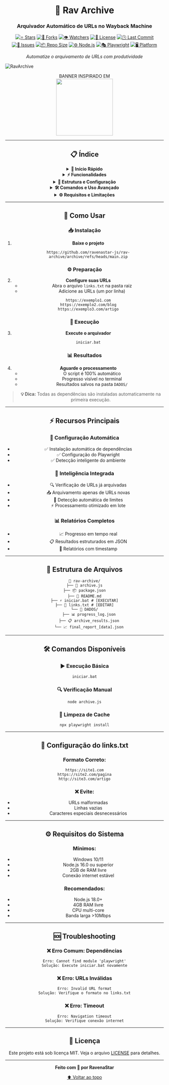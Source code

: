 <div align="center">

# 🤖 Rav Archive
### Arquivador Automático de URLs no Wayback Machine

[![⭐ Stars](https://img.shields.io/github/stars/ravenastar-js/rav-archive?style=for-the-badge&label=%E2%AD%90%20Stars&color=2d7445&logo=star&logoColor=white&labelColor=444&radius=10)](https://github.com/ravenastar-js/rav-archive/stargazers)
[![🔱 Forks](https://img.shields.io/github/forks/ravenastar-js/rav-archive?style=for-the-badge&label=%F0%9F%94%B1%20Forks&color=2d7445&logo=git&logoColor=white&labelColor=444&radius=10)](https://github.com/ravenastar-js/rav-archive/network/members)
[![👁️ Watchers](https://img.shields.io/github/watchers/ravenastar-js/rav-archive?style=for-the-badge&label=%F0%9F%91%81%EF%B8%8F%20Watchers&color=2d7445&logo=eye&logoColor=white&labelColor=444&radius=10)](https://github.com/ravenastar-js/rav-archive/watchers)
[![📄 License](https://img.shields.io/github/license/ravenastar-js/rav-archive?style=for-the-badge&label=%F0%9F%93%84%20License&color=2d7445&logo=book&logoColor=white&labelColor=444&radius=10)](https://github.com/ravenastar-js/rav-archive/blob/main/LICENSE)
[![🕒 Last Commit](https://img.shields.io/github/last-commit/ravenastar-js/rav-archive?style=for-the-badge&label=%F0%9F%95%92%20Last%20Commit&color=2d7445&logo=clock&logoColor=white&labelColor=444&radius=10)](https://github.com/ravenastar-js/rav-archive/commits/all)
[![🐞 Issues](https://img.shields.io/github/issues/ravenastar-js/rav-archive?style=for-the-badge&label=%F0%9F%90%9E%20Issues&color=2d7445&logo=bug&logoColor=white&labelColor=444&radius=10)](https://github.com/ravenastar-js/rav-archive/issues)
[![📦 Repo Size](https://img.shields.io/github/repo-size/ravenastar-js/rav-archive?style=for-the-badge&label=%F0%9F%93%A6%20Repo%20Size&color=2d7445&logo=database&logoColor=white&labelColor=444&radius=10)](https://github.com/ravenastar-js/rav-archive)
[![⚙️ Node.js](https://img.shields.io/badge/%E2%9A%99%EF%B8%8F%20Node.js-16.0%2B-green?style=for-the-badge&logo=nodedotjs&color=2d7445&logoColor=white&labelColor=444&radius=10)](https://nodejs.org/pt/download)
[![🎭 Playwright](https://img.shields.io/badge/%F0%9F%8E%AD%20Playwright-Latest-blue?style=for-the-badge&logo=playwright&color=2d7445&logoColor=white&labelColor=444&radius=10)](https://playwright.dev/)
[![🖥️ Platform](https://img.shields.io/badge/%F0%9F%96%A5%EF%B8%8F%20Platform-Windows-blue?style=for-the-badge&logo=windows&color=2d7445&logoColor=white&labelColor=444&radius=10)](https://github.com/ravenastar-js/wintools)

*Automatize o arquivamento de URLs com produtividade*

</div>

![RavArchive](https://i.imgur.com/dZpPQty.png)

<div align="center">
BANNER INSPIRADO EM
<br>
<a href="https://store.steampowered.com/app/1507580/Enigma_do_Medo" >
  <img src="https://i.imgur.com/Gbyx94i.png" width="180">
</a>

---

## 📋 Índice

<details>
<summary><strong>🚀 Início Rápido</strong></summary>

- [Como Usar](#-como-usar)
- [Instalação](#-instalação)
- [Primeiro Uso](#-primeiro-uso)

</details>

<details>
<summary><strong>⚡ Funcionalidades</strong></summary>

- [Recursos Principais](#-recursos-principais)

</details>

<details>
<summary><strong>📁 Estrutura e Configuração</strong></summary>

- [Estrutura de Arquivos](#-estrutura-de-arquivos)
- [Configuração do links.txt](#-configuração-do-linkstxt)

</details>

<details>
<summary><strong>🛠️ Comandos e Uso Avançado</strong></summary>

- [Comandos Disponíveis](#️-comandos-disponíveis)
- [Troubleshooting](#-troubleshooting)

</details>

<details>
<summary><strong>⚙️ Requisitos e Limitações</strong></summary>

- [Requisitos do Sistema](#️-requisitos-do-sistema)

</details>

---

## 🚀 Como Usar

### 📥 Instalação
1. **Baixe o projeto**
   ```
   https://github.com/ravenastar-js/rav-archive/archive/refs/heads/main.zip
   ```

### ⚙️ Preparação
2. **Configure suas URLs**
   - Abra o arquivo `links.txt` na pasta raiz
   - Adicione as URLs (um por linha)
   ```
   https://exemplo1.com
   https://exemplo2.com/blog
   https://exemplo3.com/artigo
   ```

### 🚀 Execução
3. **Execute o arquivador**
   ```
   iniciar.bat
   ```

### 📊 Resultados
4. **Aguarde o processamento**
   - O script é 100% automático
   - Progresso visível no terminal
   - Resultados salvos na pasta `DADOS/`

> **💡 Dica:** Todas as dependências são instaladas automaticamente na primeira execução.

---

## ⚡ Recursos Principais

### 🔧 **Configuração Automática**
- ✅ Instalação automática de dependências
- ✅ Configuração do Playwright
- ✅ Detecção inteligente do ambiente

### 🧠 **Inteligência Integrada**
- 🔍 Verificação de URLs já arquivadas
- 📤 Arquivamento apenas de URLs novas
- 🚫 Detecção automática de limites
- ⚡ Processamento otimizado em lote

### 📊 **Relatórios Completos**
- 📈 Progresso em tempo real
- 📋 Resultados estruturados em JSON
- 🎯 Relatórios com timestamp

---

## 📁 Estrutura de Arquivos

```
📁 rav-archive/
├── 📄 archive.js
├── 📦 package.json
├── 📖 README.md
├── ⚡ iniciar.bat # [EXECUTAR]
├── 📝 links.txt # [EDITAR]
└── 📁 DADOS/
    ├── 📊 progress_log.json
    ├── 📋 archive_results.json
    └── 📈 final_report_[data].json
```

---

## 🛠️ Comandos Disponíveis

### ▶️ Execução Básica
```
iniciar.bat
```

### 🔍 Verificação Manual
```
node archive.js
```

### 🧹 Limpeza de Cache
```
npx playwright install
```

---

## 📝 Configuração do links.txt

### Formato Correto:
```
https://site1.com
https://site2.com/pagina
http://site3.com/artigo
```

### ❌ Evite:
- URLs malformadas
- Linhas vazias
- Caracteres especiais desnecessários

---

## ⚙️ Requisitos do Sistema

### Mínimos:
- Windows 10/11
- Node.js 16.0 ou superior
- 2GB de RAM livre
- Conexão internet estável

### Recomendados:
- Node.js 18.0+
- 4GB RAM livre
- CPU multi-core
- Banda larga >10Mbps

---

## 🆘 Troubleshooting

### ❌ Erro Comum: Dependências
```
Erro: Cannot find module 'playwright'
Solução: Execute iniciar.bat novamente
```

### ❌ Erro: URLs Inválidas
```
Erro: Invalid URL format
Solução: Verifique o formato no links.txt
```

### ❌ Erro: Timeout
```
Erro: Navigation timeout
Solução: Verifique conexão internet
```
 
---

## 📄 Licença

Este projeto está sob licença MIT. Veja o arquivo [LICENSE](LICENSE) para detalhes.

---

<div align="center">

**Feito com 💚 por RavenaStar**

[⬆ Voltar ao topo](#-rav-archive)

</div>